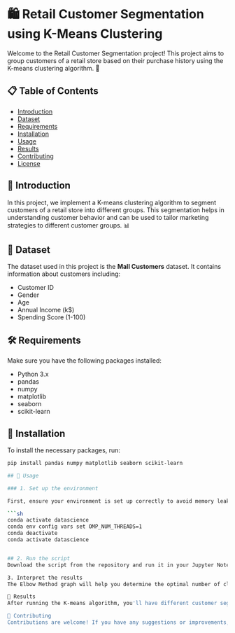 # 🛍️ Retail Customer Segmentation using K-Means Clustering

Welcome to the Retail Customer Segmentation project! This project aims to group customers of a retail store based on their purchase history using the K-means clustering algorithm. 🎯

## 📋 Table of Contents

- [Introduction](#introduction)
- [Dataset](#dataset)
- [Requirements](#requirements)
- [Installation](#installation)
- [Usage](#usage)
- [Results](#results)
- [Contributing](#contributing)
- [License](#license)

## 📌 Introduction

In this project, we implement a K-means clustering algorithm to segment customers of a retail store into different groups. This segmentation helps in understanding customer behavior and can be used to tailor marketing strategies to different customer groups. 📊

## 📂 Dataset

The dataset used in this project is the **Mall Customers** dataset. It contains information about customers including:

- Customer ID
- Gender
- Age
- Annual Income (k$)
- Spending Score (1-100)

## 🛠️ Requirements

Make sure you have the following packages installed:

- Python 3.x
- pandas
- numpy
- matplotlib
- seaborn
- scikit-learn

## 💾 Installation

To install the necessary packages, run:

```sh
pip install pandas numpy matplotlib seaborn scikit-learn

## 🚀 Usage

### 1. Set up the environment

First, ensure your environment is set up correctly to avoid memory leak warnings. Set the `OMP_NUM_THREADS` environment variable:

```sh
conda activate datascience
conda env config vars set OMP_NUM_THREADS=1
conda deactivate
conda activate datascience


## 2. Run the script
Download the script from the repository and run it in your Jupyter Notebook or Python environment.

3. Interpret the results
The Elbow Method graph will help you determine the optimal number of clusters for segmenting the customers. 📈

🎨 Results
After running the K-means algorithm, you'll have different customer segments. These segments can be visualized and analyzed to understand distinct customer behaviors and preferences.

🤝 Contributing
Contributions are welcome! If you have any suggestions or improvements, feel free to create a pull request or open an issue. Let's make this project better together! 🌟
